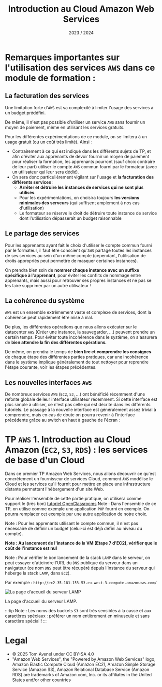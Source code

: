 ﻿---
title: Introduction au Cloud Amazon Web Services
date: 2023 / 2024
tags:
- aws
- cloud
---

# Remarques importantes sur l'utilisation des services `AWS` dans ce module de formation :

## La facturation des services

Une limitation forte d'`AWS` est sa complexité à limiter l'usage des services à un budget prédéfini.

De même, il n'est pas possible d'utiliser un service `AWS` sans fournir un moyen de paiement, même en utilisant les services gratuits.

Pour les différentes expérimentations de ce module, on se limitera à un usage gratuit (ou un coût très limité). Ainsi :

- Contrairement à ce qui est indiqué dans les différents sujets de TP, et afin d'éviter aux apprenants de devoir fournir un moyen de paiement pour réaliser la formation, les apprenants pourront (sauf choix contraire de leur part) utiliser le compte `AWS` commun fourni par le formateur (avec un utilisateur qui leur sera dédié).
- On sera donc particulièrement vigilant sur l'usage et **la facturation des différents services** :
  + **Arrêter et détruire les instances de services qui ne sont plus utilisés**
  + Pour les expérimentations, on choisira toujours **les versions minimales des serveurs** (qui suffisent amplement à nos cas d'utilisation)
  + Le formateur se réserve le droit de détruire toute instance de service dont l'utilisation dépasserait un budget raisonnable

## Le partage des services

Pour les apprenants ayant fait le choix d'utiliser le compte commun fourni par le formateur, il faut être conscient qu'`AWS` partage toutes les instances de ses services au sein d'un même compte (cependant, l'utilisation de droits appropriés peut permettre de masquer certaines instances).

On prendra bien soin de **nommer chaque instance avec un suffixe spécifique à l'apprenant**, pour éviter les conflits de nommage entre apprenants, mais aussi pour retrouver ses propres instances et ne pas se les faire supprimer par un autre utilisateur !

## La cohérence du système

`AWS` est un ensemble extrêmement vaste et complexe de services, dont la cohérence peut rapidement être mise à mal.

De plus, les différentes opérations que nous allons exécuter sur le datacenter `AWS` (Créer une instance, la sauvegarder, ...) peuvent prendre un certain temps. Pour éviter toute incohérence dans le système, on s'assurera de **bien attendre la fin des différentes opérations**.

De même, on prendra le temps de **bien lire et comprendre les consignes** de chaque étape des différentes parties pratiques, car une incohérence dans le système implique généralement de tout nettoyer pour reprendre l'étape courante, voir les étapes précédentes.

## Les nouvelles interfaces `AWS`

De nombreux services `AWS` (`EC2`, `S3`, …) ont bénéficié récemment d'une refonte globale de leur interface utilisateur récemment. Si cette interface est plus simple à utiliser, ce n'est pas celle qui est décrite dans les différents tutoriels. Le passage à la nouvelle interface est généralement assez trivial à comprendre, mais en cas de doute on pourra revenir à l'interface précédente grâce au switch en haut à gauche de l'écran :

# TP `AWS` 1. Introduction au Cloud Amazon (`EC2`, `S3`, `RDS`) : les services de base d'un Cloud

Dans ce premier TP Amazon Web Services, nous allons découvrir ce qu'est concrètement un fournisseur de services Cloud, comment `AWS` modélise le Cloud et les services qu'il fournit pour mettre en place une infrastructure distante permettant l'hébergement d'un site Web.

Pour réaliser l'ensemble de cette partie pratique, on utilisera comme support le (très bon) [tutoriel OpenClassrooms](https://openclassrooms.com/fr/courses/4810836-decouvrez-le-cloud-avec-amazon-web-services/4819941-premiers-pas-dans-la-console-aws)
Note : Dans l'ensemble de ce TP, on utilise comme exemple une application `PHP` fourni en exemple. On pourra remplacer cet exemple par une autre application de notre choix.

Note : Pour les apprenants utilisant le compte commun, il n'est pas nécessaire de définir un budget (celui-ci est déjà défini au niveau du compte).

**Note : Au lancement de l'instance de la VM (Etape 7 d'EC2), vérifier que le coût de l'instance est nul**

Note : Pour vérifier le bon lancement de la stack `LAMP` dans le serveur, on peut essayer d'atteindre l'URL du `DNS` publique du serveur dans un navigateur (ce nom `DNS` peut être récupéré depuis l'instance du serveur qui héberge la stack `LAMP`, dans `EC2`).

Par exemple : `http://ec2-35-181-153-53.eu-west-3.compute.amazonaws.com/`

![La page d'accueil du serveur LAMP](@assets/apps/lamp.png)

<div class="caption">La page d'accueil du serveur LAMP.</div>

:::tip
Note : Les noms des buckets `S3` sont très sensibles à la casse et aux caractères spéciaux : préférer un nom entièrement en minuscule et sans caractère spécial !
:::

# Legal

- © 2025 Tom Avenel under CC  BY-SA 4.0
- "Amazon Web Services", the "Powered by Amazon Web Services" logo, Amazon Elastic Compute Cloud (Amazon EC2), Amazon Simple Storage Service (Amazon S3), Amazon Relational Database Service (Amazon RDS) are trademarks of Amazon.com, Inc. or its affiliates in the United States and/or other countries
